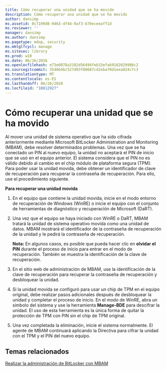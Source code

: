 ```yaml
---
title: Cómo recuperar una unidad que se ha movido
description: Cómo recuperar una unidad que se ha movido
author: dansimp
ms.assetid: 0c7199d8-9463-4f44-9af3-b70eceeaff1d
ms.reviewer: ''
manager: dansimp
ms.author: dansimp
ms.pagetype: mdop, security
ms.mktglfcycl: manage
ms.sitesec: library
ms.prod: w10
ms.date: 06/16/2016
ms.openlocfilehash: e73e0878a3102d56494feb33efa69182029988c2
ms.sourcegitcommit: 354664bc527d93f80687cd2eba70d1eea024c7c3
ms.translationtype: MT
ms.contentlocale: es-ES
ms.lasthandoff: 06/26/2020
ms.locfileid: "10812927"
---
```

# Cómo recuperar una unidad que se ha movido


Al mover una unidad de sistema operativo que ha sido cifrada anteriormente mediante Microsoft BitLocker Administration and Monitoring (MBAM), debe resolver determinados problemas. Una vez que se ha conectado un PIN al nuevo equipo, la unidad no aceptará el PIN de inicio que se usó en el equipo anterior. El sistema considera que el PIN no es válido debido al cambio en el chip módulo de plataforma segura (TPM). Para poder usar la unidad movida, debe obtener un identificador de clave de recuperación para recuperar la contraseña de recuperación. Para ello, use el procedimiento siguiente.

**Para recuperar una unidad movida**

1.  En el equipo que contiene la unidad movida, inicie en el modo entorno de recuperación de Windows (WinRE) o inicie el equipo con el conjunto de herramientas de diagnóstico y recuperación de Microsoft (DaRT).

2.  Una vez que el equipo se haya iniciado con WinRE o DaRT, MBAM tratará la unidad de sistema operativo movida como una unidad de datos. MBAM mostrará el identificador de la contraseña de recuperación de la unidad y le pedirá la contraseña de recuperación.

    **Nota:**  En algunos casos, es posible que pueda hacer clic en **olvidar el PIN** durante el proceso de inicio para entrar en el modo de recuperación. También se muestra la identificación de la clave de recuperación.

     

3.  En el sitio web de administración de MBAM, use la identificación de la clave de recuperación para recuperar la contraseña de recuperación y desbloquear la unidad.

4.  Si la unidad movida se configuró para usar un chip de TPM en el equipo original, debe realizar pasos adicionales después de desbloquear la unidad y completar el proceso de inicio. En el modo de WinRE, abra un símbolo del sistema y use la herramienta **Manage-BDE** para descifrar la unidad. El uso de esta herramienta es la única forma de quitar la protección de TPM con PIN sin el chip de TPM original.

5.  Una vez completada la eliminación, inicie el sistema normalmente. El agente de MBAM continuará aplicando la Directiva para cifrar la unidad con el TPM y el PIN del nuevo equipo.

## Temas relacionados


[Realizar la administración de BitLocker con MBAM](performing-bitlocker-management-with-mbam.md)

 

 





